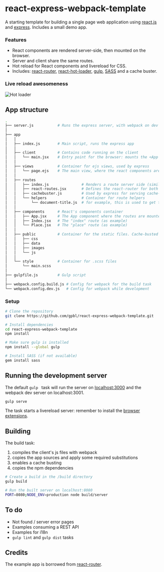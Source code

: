 # react-express-webpack-template

A starting template for building a single page web application using [react.js](http://www.reactjs.org) and [express](http://www.expressjs.com). Includes a small demo app.

### Features 

* React components are rendered server-side, then mounted on the browser.
* Server and client share the same routes.
* Hot reload for React components and livereload for CSS.
* Includes: [react-router](https://github.com/rackt/react-router), [react-hot-loader](https://github.com/gaearon/react-hot-loader), [gulp](http://www.gulpjs.com), [SASS](http://sass-lang.com) and a cache buster.

### Live reload awesomeness

![Hot loader](https://cloud.githubusercontent.com/assets/120693/5174592/ddba6aca-7432-11e4-81bb-db1a62e8c9f3.gif)


## App structure

```bash
.
├── server.js           # Runs the express server, with webpack on dev
│
├── app
│   │ 
│   ├── index.js        # Main script, runs the express app
│   │ 
│   ├── client          # Contains code running on the client
│   │   └── main.jsx    # Entry point for the browser: mounts the <App /> component on document.body.
│   │ 
│   ├── views           # Container for ejs views, used by express
│   │   └── page.ejs    # The main view, where the react components are rendered.
│   │ 
│   ├── routes
│   │   ├── index.js               # Renders a route server side (similar to client/main.jsx)
│   │   ├── react-routes.jsx       # Defines the react-router for both server and client
│   │   ├── cachebuster.js         # Used by express for serving cache-busted URLs
│   │   └── helpers                # Container for route helpers
│   │       └── document-title.js  # for example, this is used to get the <title> of the HTML document
│   │ 
│   ├── components      # React's components container
│   │   ├── App.jsx     # The App component where the routes are mounted
│   │   ├── Index.jsx   # The "index" route (as example)
│   │   └── Place.jsx   # The "place" route (as example)
│   │ 
│   ├── public          # Container for the static files. Cache-busted on build.
│   │   ├── css
│   │   ├── data
│   │   ├── images
│   │   └── js
│   │ 
│   └── style           # Container for .scss files
│       └── main.scss
│    
├── gulpfile.js         # Gulp script
│
├── webpack.config.build.js # Config for webpack for the build task
└── webpack.config.dev.js   # Config for webpack while development

```

### Setup

```bash
# Clone the repository
git clone https://github.com/gpbl/react-express-webpack-template.git

# Install dependencies
cd react-express-webpack-template
npm install

# Make sure gulp is installed
npm install --global gulp

# Install SASS (if not available)
gem install sass

```

## Running the development server

The default `gulp ` task will run the server on [localhost:3000](http://localhost:3000) and the webpack dev server on localhost:3001. 

```bash
gulp serve
```

The task starts a livereload server: remember to install the [browser extensions](http://feedback.livereload.com/knowledgebase/articles/86242-how-do-i-install-and-use-the-browser-extensions).

## Building

The build task:

1. compiles the client's js files with webpack
2. copies the app sources and apply some required substitutions
3. enables a cache busting
4. copies the npm dependencies

```bash
# Create a build in the /build directory
gulp build

# Run the built server on localhost:8080
PORT=8080;NODE_ENV=production node build/server
```

## To do

* Not found / server error pages
* Examples consuming a REST API
* Examples for i18n
* `gulp lint` and `gulp dist` tasks

## Credits

The example app is borrowed from [react-router](https://github.com/rackt/react-router).
